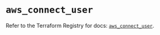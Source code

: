 # `aws_connect_user`

Refer to the Terraform Registry for docs: [`aws_connect_user`](https://registry.terraform.io/providers/hashicorp/aws/5.46.0/docs/resources/connect_user).
